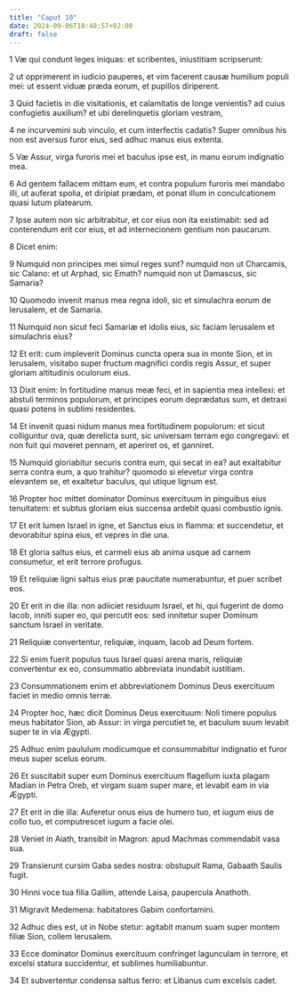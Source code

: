 ```yaml
---
title: "Caput 10"
date: 2024-09-06T18:40:57+02:00
draft: false
---
```




1 Væ qui condunt leges iniquas: et scribentes, iniustitiam scripserunt:

2 ut opprimerent in iudicio pauperes, et vim facerent causæ humilium populi mei: ut essent viduæ præda eorum, et pupillos diriperent.

3 Quid facietis in die visitationis, et calamitatis de longe venientis? ad cuius confugietis auxilium? et ubi derelinquetis gloriam vestram,

4 ne incurvemini sub vinculo, et cum interfectis cadatis? Super omnibus his non est aversus furor eius, sed adhuc manus eius extenta.

5 Væ Assur, virga furoris mei et baculus ipse est, in manu eorum indignatio mea.

6 Ad gentem fallacem mittam eum, et contra populum furoris mei mandabo illi, ut auferat spolia, et diripiat prædam, et ponat illum in conculcationem quasi lutum platearum.

7 Ipse autem non sic arbitrabitur, et cor eius non ita existimabit: sed ad conterendum erit cor eius, et ad internecionem gentium non paucarum.

8 Dicet enim:

9 Numquid non principes mei simul reges sunt? numquid non ut Charcamis, sic Calano: et ut Arphad, sic Emath? numquid non ut Damascus, sic Samaria?

10 Quomodo invenit manus mea regna idoli, sic et simulachra eorum de Ierusalem, et de Samaria.

11 Numquid non sicut feci Samariæ et idolis eius, sic faciam Ierusalem et simulachris eius?

12 Et erit: cum impleverit Dominus cuncta opera sua in monte Sion, et in Ierusalem, visitabo super fructum magnifici cordis regis Assur, et super gloriam altitudinis oculorum eius.

13 Dixit enim: In fortitudine manus meæ feci, et in sapientia mea intellexi: et abstuli terminos populorum, et principes eorum deprædatus sum, et detraxi quasi potens in sublimi residentes.

14 Et invenit quasi nidum manus mea fortitudinem populorum: et sicut colliguntur ova, quæ derelicta sunt, sic universam terram ego congregavi: et non fuit qui moveret pennam, et aperiret os, et ganniret.

15 Numquid gloriabitur securis contra eum, qui secat in ea? aut exaltabitur serra contra eum, a quo trahitur? quomodo si elevetur virga contra elevantem se, et exaltetur baculus, qui utique lignum est.

16 Propter hoc mittet dominator Dominus exercituum in pinguibus eius tenuitatem: et subtus gloriam eius succensa ardebit quasi combustio ignis.

17 Et erit lumen Israel in igne, et Sanctus eius in flamma: et succendetur, et devorabitur spina eius, et vepres in die una.

18 Et gloria saltus eius, et carmeli eius ab anima usque ad carnem consumetur, et erit terrore profugus.

19 Et reliquiæ ligni saltus eius præ paucitate numerabuntur, et puer scribet eos.

20 Et erit in die illa: non adiiciet residuum Israel, et hi, qui fugerint de domo Iacob, inniti super eo, qui percutit eos: sed innitetur super Dominum sanctum Israel in veritate.

21 Reliquiæ convertentur, reliquiæ, inquam, Iacob ad Deum fortem.

22 Si enim fuerit populus tuus Israel quasi arena maris, reliquiæ convertentur ex eo, consummatio abbreviata inundabit iustitiam.

23 Consummationem enim et abbreviationem Dominus Deus exercituum faciet in medio omnis terræ.

24 Propter hoc, hæc dicit Dominus Deus exercituum: Noli timere populus meus habitator Sion, ab Assur: in virga percutiet te, et baculum suum levabit super te in via Ægypti.

25 Adhuc enim paululum modicumque et consummabitur indignatio et furor meus super scelus eorum.

26 Et suscitabit super eum Dominus exercituum flagellum iuxta plagam Madian in Petra Oreb, et virgam suam super mare, et levabit eam in via Ægypti.

27 Et erit in die illa: Auferetur onus eius de humero tuo, et iugum eius de collo tuo, et computrescet iugum a facie olei.

28 Veniet in Aiath, transibit in Magron: apud Machmas commendabit vasa sua.

29 Transierunt cursim Gaba sedes nostra: obstupuit Rama, Gabaath Saulis fugit.

30 Hinni voce tua filia Gallim, attende Laisa, paupercula Anathoth.

31 Migravit Medemena: habitatores Gabim confortamini.

32 Adhuc dies est, ut in Nobe stetur: agitabit manum suam super montem filiæ Sion, collem Ierusalem.

33 Ecce dominator Dominus exercituum confringet lagunculam in terrore, et excelsi statura succidentur, et sublimes humiliabuntur.

34 Et subvertentur condensa saltus ferro: et Libanus cum excelsis cadet.

